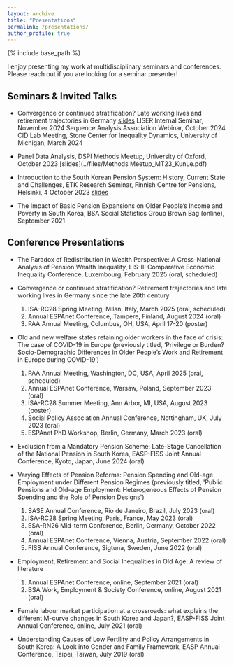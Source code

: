 ```yaml
---
layout: archive
title: "Presentations"
permalink: /presentations/
author_profile: true
---
```


{% include base_path %}

I enjoy presenting my work at multidisciplinary seminars and conferences. Please reach out if you are looking for a seminar presenter!

## Seminars & Invited Talks

* Convergence or continued stratification? Late working lives and retirement trajectories in Germany [slides](../files/LISER_Nov24_KunLee.pdf)
  LISER Internal Seminar, November 2024
  Sequence Analysis Association Webinar, October 2024
  CID Lab Meeting, Stone Center for Inequality Dynamics, University of Michigan, March 2024

* Panel Data Analysis, DSPI Methods Meetup, University of Oxford, October 2023 [slides](../files/Methods Meetup_MT23_KunLe.pdf)

* Introduction to the South Korean Pension System: History, Current State and Challenges, ETK Research Seminar, Finnish Centre for Pensions, Helsinki, 4 October 2023 [slides](../files/ETK_Seminar.pdf)

* The Impact of Basic Pension Expansions on Older People’s Income and Poverty in South Korea, BSA Social Statistics Group Brown Bag (online), September 2021


## Conference Presentations
* The Paradox of Redistribution in Wealth Perspective: A Cross-National Analysis of Pension Wealth Inequality, LIS-III Comparative Economic Inequality Conference, Luxembourg, February 2025 (oral, scheduled)

* Convergence or continued stratification? Retirement trajectories and late working lives in Germany since the late 20th century
  1) ISA-RC28 Spring Meeting, Milan, Italy, March 2025 (oral, scheduled)
  2) Annual ESPAnet Conference, Tampere, Finland, August 2024 (oral)
  3) PAA Annual Meeting, Columbus, OH, USA, April 17-20 (poster)
  
* Old and new welfare states retaining older workers in the face of crisis: The case of COVID-19 in Europe (previously titled, ‘Privilege or Burden? Socio-Demographic Differences in Older People’s Work and Retirement in Europe during COVID-19’)
  1) PAA Annual Meeting, Washington, DC, USA, April 2025 (oral, scheduled)
  2) Annual ESPAnet Conference, Warsaw, Poland, September 2023 (oral)
  3) ISA-RC28 Summer Meeting, Ann Arbor, MI, USA, August 2023 (poster)
  4) Social Policy Association Annual Conference, Nottingham, UK, July 2023 (oral)
  5) ESPAnet PhD Workshop, Berlin, Germany, March 2023 (oral)
  
* Exclusion from a Mandatory Pension Scheme: Late-Stage Cancellation of the National Pension in South Korea, EASP-FISS Joint Annual Conference, Kyoto, Japan, June 2024 (oral)
  
* Varying Effects of Pension Reforms: Pension Spending and Old-age Employment under Different Pension Regimes (previously titled, 'Public Pensions and Old-age Employment: Heterogeneous Effects of Pension Spending and the Role of Pension Designs')
  1) SASE Annual Conference, Rio de Janeiro, Brazil, July 2023 (oral)
  2) ISA-RC28 Spring Meeting, Paris, France, May 2023 (oral)
  3) ESA-RN26 Mid-term Conference, Berlin, Germany, October 2022 (oral)
  4) Annual ESPAnet Conference, Vienna, Austria, September 2022 (oral)
  5) FISS Annual Conference, Sigtuna, Sweden, June 2022 (oral)

* Employment, Retirement and Social Inequalities in Old Age: A review of literature
  1) Annual ESPAnet Conference, online, September 2021 (oral)
  2) BSA Work, Employment & Society Conference, online, August 2021 (oral)

* Female labour market participation at a crossroads: what explains the different M-curve changes in South Korea and Japan?, EASP-FISS Joint Annual Conference, online, July 2021 (oral)
  
* Understanding Causes of Low Fertility and Policy Arrangements in South Korea: A Look into Gender and Family Framework, EASP Annual Conference, Taipei, Taiwan, July 2019 (oral)


